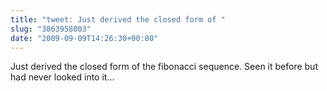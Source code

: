 ```yaml
---
title: "tweet: Just derived the closed form of "
slug: "3863958003"
date: "2009-09-09T14:26:30+00:00"
---
```

Just derived the closed form of the fibonacci sequence. Seen it before but had never looked into it...